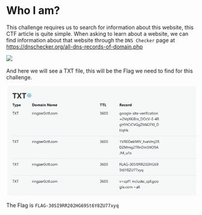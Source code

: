 
# **Who I am?**
This challenge requires us to search for information about this website, this CTF article is quite simple.
When asking to learn about a website, we can find information about that website through the  `DNS Checker` page at 
https://dnschecker.org/all-dns-records-of-domain.php

![](https://i.imgur.com/TRkt2pj)

And here we will see a TXT file, this will be the Flag we need to find for this challenge.

![Alt text](image-1.png)

The Flag is `FLAG-30SI9RR202HG69St6Y8ZU77xyq`